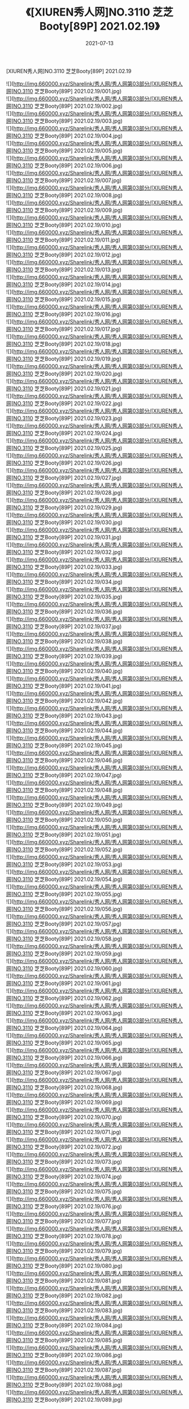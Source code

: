 ﻿---
layout: post
title:  《[XIUREN秀人网]NO.3110 芝芝Booty[89P] 2021.02.19》
date:   2021-07-13
img: http://img.660000.xyz/Sharelink/秀人网/秀人网第03部分/[XIUREN秀人网]NO.3110 芝芝Booty[89P] 2021.02.19/000.jpg
categories: [美女, 清纯, 唯美]
---

[XIUREN秀人网]NO.3110 芝芝Booty[89P] 2021.02.19

  ![](http://img.660000.xyz/Sharelink/秀人网/秀人网第03部分/[XIUREN秀人网]NO.3110 芝芝Booty[89P] 2021.02.19/001.jpg) <br> ![](http://img.660000.xyz/Sharelink/秀人网/秀人网第03部分/[XIUREN秀人网]NO.3110 芝芝Booty[89P] 2021.02.19/002.jpg) <br> ![](http://img.660000.xyz/Sharelink/秀人网/秀人网第03部分/[XIUREN秀人网]NO.3110 芝芝Booty[89P] 2021.02.19/003.jpg) <br> ![](http://img.660000.xyz/Sharelink/秀人网/秀人网第03部分/[XIUREN秀人网]NO.3110 芝芝Booty[89P] 2021.02.19/004.jpg) <br> ![](http://img.660000.xyz/Sharelink/秀人网/秀人网第03部分/[XIUREN秀人网]NO.3110 芝芝Booty[89P] 2021.02.19/005.jpg) <br> ![](http://img.660000.xyz/Sharelink/秀人网/秀人网第03部分/[XIUREN秀人网]NO.3110 芝芝Booty[89P] 2021.02.19/006.jpg) <br> ![](http://img.660000.xyz/Sharelink/秀人网/秀人网第03部分/[XIUREN秀人网]NO.3110 芝芝Booty[89P] 2021.02.19/007.jpg) <br> ![](http://img.660000.xyz/Sharelink/秀人网/秀人网第03部分/[XIUREN秀人网]NO.3110 芝芝Booty[89P] 2021.02.19/008.jpg) <br> ![](http://img.660000.xyz/Sharelink/秀人网/秀人网第03部分/[XIUREN秀人网]NO.3110 芝芝Booty[89P] 2021.02.19/009.jpg) <br> ![](http://img.660000.xyz/Sharelink/秀人网/秀人网第03部分/[XIUREN秀人网]NO.3110 芝芝Booty[89P] 2021.02.19/010.jpg) <br> ![](http://img.660000.xyz/Sharelink/秀人网/秀人网第03部分/[XIUREN秀人网]NO.3110 芝芝Booty[89P] 2021.02.19/011.jpg) <br> ![](http://img.660000.xyz/Sharelink/秀人网/秀人网第03部分/[XIUREN秀人网]NO.3110 芝芝Booty[89P] 2021.02.19/012.jpg) <br> ![](http://img.660000.xyz/Sharelink/秀人网/秀人网第03部分/[XIUREN秀人网]NO.3110 芝芝Booty[89P] 2021.02.19/013.jpg) <br> ![](http://img.660000.xyz/Sharelink/秀人网/秀人网第03部分/[XIUREN秀人网]NO.3110 芝芝Booty[89P] 2021.02.19/014.jpg) <br> ![](http://img.660000.xyz/Sharelink/秀人网/秀人网第03部分/[XIUREN秀人网]NO.3110 芝芝Booty[89P] 2021.02.19/015.jpg) <br> ![](http://img.660000.xyz/Sharelink/秀人网/秀人网第03部分/[XIUREN秀人网]NO.3110 芝芝Booty[89P] 2021.02.19/016.jpg) <br> ![](http://img.660000.xyz/Sharelink/秀人网/秀人网第03部分/[XIUREN秀人网]NO.3110 芝芝Booty[89P] 2021.02.19/017.jpg) <br> ![](http://img.660000.xyz/Sharelink/秀人网/秀人网第03部分/[XIUREN秀人网]NO.3110 芝芝Booty[89P] 2021.02.19/018.jpg) <br> ![](http://img.660000.xyz/Sharelink/秀人网/秀人网第03部分/[XIUREN秀人网]NO.3110 芝芝Booty[89P] 2021.02.19/019.jpg) <br> ![](http://img.660000.xyz/Sharelink/秀人网/秀人网第03部分/[XIUREN秀人网]NO.3110 芝芝Booty[89P] 2021.02.19/020.jpg) <br> ![](http://img.660000.xyz/Sharelink/秀人网/秀人网第03部分/[XIUREN秀人网]NO.3110 芝芝Booty[89P] 2021.02.19/021.jpg) <br> ![](http://img.660000.xyz/Sharelink/秀人网/秀人网第03部分/[XIUREN秀人网]NO.3110 芝芝Booty[89P] 2021.02.19/022.jpg) <br> ![](http://img.660000.xyz/Sharelink/秀人网/秀人网第03部分/[XIUREN秀人网]NO.3110 芝芝Booty[89P] 2021.02.19/023.jpg) <br> ![](http://img.660000.xyz/Sharelink/秀人网/秀人网第03部分/[XIUREN秀人网]NO.3110 芝芝Booty[89P] 2021.02.19/024.jpg) <br> ![](http://img.660000.xyz/Sharelink/秀人网/秀人网第03部分/[XIUREN秀人网]NO.3110 芝芝Booty[89P] 2021.02.19/025.jpg) <br> ![](http://img.660000.xyz/Sharelink/秀人网/秀人网第03部分/[XIUREN秀人网]NO.3110 芝芝Booty[89P] 2021.02.19/026.jpg) <br> ![](http://img.660000.xyz/Sharelink/秀人网/秀人网第03部分/[XIUREN秀人网]NO.3110 芝芝Booty[89P] 2021.02.19/027.jpg) <br> ![](http://img.660000.xyz/Sharelink/秀人网/秀人网第03部分/[XIUREN秀人网]NO.3110 芝芝Booty[89P] 2021.02.19/028.jpg) <br> ![](http://img.660000.xyz/Sharelink/秀人网/秀人网第03部分/[XIUREN秀人网]NO.3110 芝芝Booty[89P] 2021.02.19/029.jpg) <br> ![](http://img.660000.xyz/Sharelink/秀人网/秀人网第03部分/[XIUREN秀人网]NO.3110 芝芝Booty[89P] 2021.02.19/030.jpg) <br> ![](http://img.660000.xyz/Sharelink/秀人网/秀人网第03部分/[XIUREN秀人网]NO.3110 芝芝Booty[89P] 2021.02.19/031.jpg) <br> ![](http://img.660000.xyz/Sharelink/秀人网/秀人网第03部分/[XIUREN秀人网]NO.3110 芝芝Booty[89P] 2021.02.19/032.jpg) <br> ![](http://img.660000.xyz/Sharelink/秀人网/秀人网第03部分/[XIUREN秀人网]NO.3110 芝芝Booty[89P] 2021.02.19/033.jpg) <br> ![](http://img.660000.xyz/Sharelink/秀人网/秀人网第03部分/[XIUREN秀人网]NO.3110 芝芝Booty[89P] 2021.02.19/034.jpg) <br> ![](http://img.660000.xyz/Sharelink/秀人网/秀人网第03部分/[XIUREN秀人网]NO.3110 芝芝Booty[89P] 2021.02.19/035.jpg) <br> ![](http://img.660000.xyz/Sharelink/秀人网/秀人网第03部分/[XIUREN秀人网]NO.3110 芝芝Booty[89P] 2021.02.19/036.jpg) <br> ![](http://img.660000.xyz/Sharelink/秀人网/秀人网第03部分/[XIUREN秀人网]NO.3110 芝芝Booty[89P] 2021.02.19/037.jpg) <br> ![](http://img.660000.xyz/Sharelink/秀人网/秀人网第03部分/[XIUREN秀人网]NO.3110 芝芝Booty[89P] 2021.02.19/038.jpg) <br> ![](http://img.660000.xyz/Sharelink/秀人网/秀人网第03部分/[XIUREN秀人网]NO.3110 芝芝Booty[89P] 2021.02.19/039.jpg) <br> ![](http://img.660000.xyz/Sharelink/秀人网/秀人网第03部分/[XIUREN秀人网]NO.3110 芝芝Booty[89P] 2021.02.19/040.jpg) <br> ![](http://img.660000.xyz/Sharelink/秀人网/秀人网第03部分/[XIUREN秀人网]NO.3110 芝芝Booty[89P] 2021.02.19/041.jpg) <br> ![](http://img.660000.xyz/Sharelink/秀人网/秀人网第03部分/[XIUREN秀人网]NO.3110 芝芝Booty[89P] 2021.02.19/042.jpg) <br> ![](http://img.660000.xyz/Sharelink/秀人网/秀人网第03部分/[XIUREN秀人网]NO.3110 芝芝Booty[89P] 2021.02.19/043.jpg) <br> ![](http://img.660000.xyz/Sharelink/秀人网/秀人网第03部分/[XIUREN秀人网]NO.3110 芝芝Booty[89P] 2021.02.19/044.jpg) <br> ![](http://img.660000.xyz/Sharelink/秀人网/秀人网第03部分/[XIUREN秀人网]NO.3110 芝芝Booty[89P] 2021.02.19/045.jpg) <br> ![](http://img.660000.xyz/Sharelink/秀人网/秀人网第03部分/[XIUREN秀人网]NO.3110 芝芝Booty[89P] 2021.02.19/046.jpg) <br> ![](http://img.660000.xyz/Sharelink/秀人网/秀人网第03部分/[XIUREN秀人网]NO.3110 芝芝Booty[89P] 2021.02.19/047.jpg) <br> ![](http://img.660000.xyz/Sharelink/秀人网/秀人网第03部分/[XIUREN秀人网]NO.3110 芝芝Booty[89P] 2021.02.19/048.jpg) <br> ![](http://img.660000.xyz/Sharelink/秀人网/秀人网第03部分/[XIUREN秀人网]NO.3110 芝芝Booty[89P] 2021.02.19/049.jpg) <br> ![](http://img.660000.xyz/Sharelink/秀人网/秀人网第03部分/[XIUREN秀人网]NO.3110 芝芝Booty[89P] 2021.02.19/050.jpg) <br> ![](http://img.660000.xyz/Sharelink/秀人网/秀人网第03部分/[XIUREN秀人网]NO.3110 芝芝Booty[89P] 2021.02.19/051.jpg) <br> ![](http://img.660000.xyz/Sharelink/秀人网/秀人网第03部分/[XIUREN秀人网]NO.3110 芝芝Booty[89P] 2021.02.19/052.jpg) <br> ![](http://img.660000.xyz/Sharelink/秀人网/秀人网第03部分/[XIUREN秀人网]NO.3110 芝芝Booty[89P] 2021.02.19/053.jpg) <br> ![](http://img.660000.xyz/Sharelink/秀人网/秀人网第03部分/[XIUREN秀人网]NO.3110 芝芝Booty[89P] 2021.02.19/054.jpg) <br> ![](http://img.660000.xyz/Sharelink/秀人网/秀人网第03部分/[XIUREN秀人网]NO.3110 芝芝Booty[89P] 2021.02.19/055.jpg) <br> ![](http://img.660000.xyz/Sharelink/秀人网/秀人网第03部分/[XIUREN秀人网]NO.3110 芝芝Booty[89P] 2021.02.19/056.jpg) <br> ![](http://img.660000.xyz/Sharelink/秀人网/秀人网第03部分/[XIUREN秀人网]NO.3110 芝芝Booty[89P] 2021.02.19/057.jpg) <br> ![](http://img.660000.xyz/Sharelink/秀人网/秀人网第03部分/[XIUREN秀人网]NO.3110 芝芝Booty[89P] 2021.02.19/058.jpg) <br> ![](http://img.660000.xyz/Sharelink/秀人网/秀人网第03部分/[XIUREN秀人网]NO.3110 芝芝Booty[89P] 2021.02.19/059.jpg) <br> ![](http://img.660000.xyz/Sharelink/秀人网/秀人网第03部分/[XIUREN秀人网]NO.3110 芝芝Booty[89P] 2021.02.19/060.jpg) <br> ![](http://img.660000.xyz/Sharelink/秀人网/秀人网第03部分/[XIUREN秀人网]NO.3110 芝芝Booty[89P] 2021.02.19/061.jpg) <br> ![](http://img.660000.xyz/Sharelink/秀人网/秀人网第03部分/[XIUREN秀人网]NO.3110 芝芝Booty[89P] 2021.02.19/062.jpg) <br> ![](http://img.660000.xyz/Sharelink/秀人网/秀人网第03部分/[XIUREN秀人网]NO.3110 芝芝Booty[89P] 2021.02.19/063.jpg) <br> ![](http://img.660000.xyz/Sharelink/秀人网/秀人网第03部分/[XIUREN秀人网]NO.3110 芝芝Booty[89P] 2021.02.19/064.jpg) <br> ![](http://img.660000.xyz/Sharelink/秀人网/秀人网第03部分/[XIUREN秀人网]NO.3110 芝芝Booty[89P] 2021.02.19/065.jpg) <br> ![](http://img.660000.xyz/Sharelink/秀人网/秀人网第03部分/[XIUREN秀人网]NO.3110 芝芝Booty[89P] 2021.02.19/066.jpg) <br> ![](http://img.660000.xyz/Sharelink/秀人网/秀人网第03部分/[XIUREN秀人网]NO.3110 芝芝Booty[89P] 2021.02.19/067.jpg) <br> ![](http://img.660000.xyz/Sharelink/秀人网/秀人网第03部分/[XIUREN秀人网]NO.3110 芝芝Booty[89P] 2021.02.19/068.jpg) <br> ![](http://img.660000.xyz/Sharelink/秀人网/秀人网第03部分/[XIUREN秀人网]NO.3110 芝芝Booty[89P] 2021.02.19/069.jpg) <br> ![](http://img.660000.xyz/Sharelink/秀人网/秀人网第03部分/[XIUREN秀人网]NO.3110 芝芝Booty[89P] 2021.02.19/070.jpg) <br> ![](http://img.660000.xyz/Sharelink/秀人网/秀人网第03部分/[XIUREN秀人网]NO.3110 芝芝Booty[89P] 2021.02.19/071.jpg) <br> ![](http://img.660000.xyz/Sharelink/秀人网/秀人网第03部分/[XIUREN秀人网]NO.3110 芝芝Booty[89P] 2021.02.19/072.jpg) <br> ![](http://img.660000.xyz/Sharelink/秀人网/秀人网第03部分/[XIUREN秀人网]NO.3110 芝芝Booty[89P] 2021.02.19/073.jpg) <br> ![](http://img.660000.xyz/Sharelink/秀人网/秀人网第03部分/[XIUREN秀人网]NO.3110 芝芝Booty[89P] 2021.02.19/074.jpg) <br> ![](http://img.660000.xyz/Sharelink/秀人网/秀人网第03部分/[XIUREN秀人网]NO.3110 芝芝Booty[89P] 2021.02.19/075.jpg) <br> ![](http://img.660000.xyz/Sharelink/秀人网/秀人网第03部分/[XIUREN秀人网]NO.3110 芝芝Booty[89P] 2021.02.19/076.jpg) <br> ![](http://img.660000.xyz/Sharelink/秀人网/秀人网第03部分/[XIUREN秀人网]NO.3110 芝芝Booty[89P] 2021.02.19/077.jpg) <br> ![](http://img.660000.xyz/Sharelink/秀人网/秀人网第03部分/[XIUREN秀人网]NO.3110 芝芝Booty[89P] 2021.02.19/078.jpg) <br> ![](http://img.660000.xyz/Sharelink/秀人网/秀人网第03部分/[XIUREN秀人网]NO.3110 芝芝Booty[89P] 2021.02.19/079.jpg) <br> ![](http://img.660000.xyz/Sharelink/秀人网/秀人网第03部分/[XIUREN秀人网]NO.3110 芝芝Booty[89P] 2021.02.19/080.jpg) <br> ![](http://img.660000.xyz/Sharelink/秀人网/秀人网第03部分/[XIUREN秀人网]NO.3110 芝芝Booty[89P] 2021.02.19/081.jpg) <br> ![](http://img.660000.xyz/Sharelink/秀人网/秀人网第03部分/[XIUREN秀人网]NO.3110 芝芝Booty[89P] 2021.02.19/082.jpg) <br> ![](http://img.660000.xyz/Sharelink/秀人网/秀人网第03部分/[XIUREN秀人网]NO.3110 芝芝Booty[89P] 2021.02.19/083.jpg) <br> ![](http://img.660000.xyz/Sharelink/秀人网/秀人网第03部分/[XIUREN秀人网]NO.3110 芝芝Booty[89P] 2021.02.19/084.jpg) <br> ![](http://img.660000.xyz/Sharelink/秀人网/秀人网第03部分/[XIUREN秀人网]NO.3110 芝芝Booty[89P] 2021.02.19/085.jpg) <br> ![](http://img.660000.xyz/Sharelink/秀人网/秀人网第03部分/[XIUREN秀人网]NO.3110 芝芝Booty[89P] 2021.02.19/086.jpg) <br> ![](http://img.660000.xyz/Sharelink/秀人网/秀人网第03部分/[XIUREN秀人网]NO.3110 芝芝Booty[89P] 2021.02.19/087.jpg) <br> ![](http://img.660000.xyz/Sharelink/秀人网/秀人网第03部分/[XIUREN秀人网]NO.3110 芝芝Booty[89P] 2021.02.19/088.jpg) <br> ![](http://img.660000.xyz/Sharelink/秀人网/秀人网第03部分/[XIUREN秀人网]NO.3110 芝芝Booty[89P] 2021.02.19/089.jpg) <br>